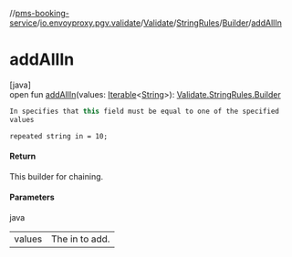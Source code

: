 //[pms-booking-service](../../../../../index.md)/[io.envoyproxy.pgv.validate](../../../index.md)/[Validate](../../index.md)/[StringRules](../index.md)/[Builder](index.md)/[addAllIn](add-all-in.md)

# addAllIn

[java]\
open fun [addAllIn](add-all-in.md)(values: [Iterable](https://docs.oracle.com/en/java/javase/23/docs/api/java.base/java/lang/Iterable.html)&lt;[String](https://docs.oracle.com/en/java/javase/23/docs/api/java.base/java/lang/String.html)&gt;): [Validate.StringRules.Builder](index.md)

```kotlin
In specifies that this field must be equal to one of the specified
values

```
`repeated string in = 10;`

#### Return

This builder for chaining.

#### Parameters

java

| | |
|---|---|
| values | The in to add. |